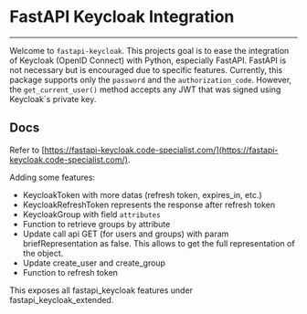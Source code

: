 # FastAPI Keycloak Integration

---


Welcome to `fastapi-keycloak`. This projects goal is to ease the integration of Keycloak (OpenID Connect) with Python, especially FastAPI. FastAPI is not necessary but is
encouraged due to specific features. Currently, this package supports only the `password` and the `authorization_code`. However, the `get_current_user()` method accepts any JWT
that was signed using Keycloak´s private key.

## Docs

Refer to [https://fastapi-keycloak.code-specialist.com/](https://fastapi-keycloak.code-specialist.com/).

Adding some features:
 - KeycloakToken with more datas (refresh token, expires_in, etc.)
 - KeycloakRefreshToken represents the response after refresh token
 - KeycloakGroup with field `attributes`
 - Function to retrieve groups by attribute
 - Update call api GET (for users and groups) with param briefRepresentation as false. This allows to get the full representation of the object.
 - Update create_user and create_group
 - Function to refresh token

This exposes all fastapi_keycloak features under fastapi_keycloak_extended.